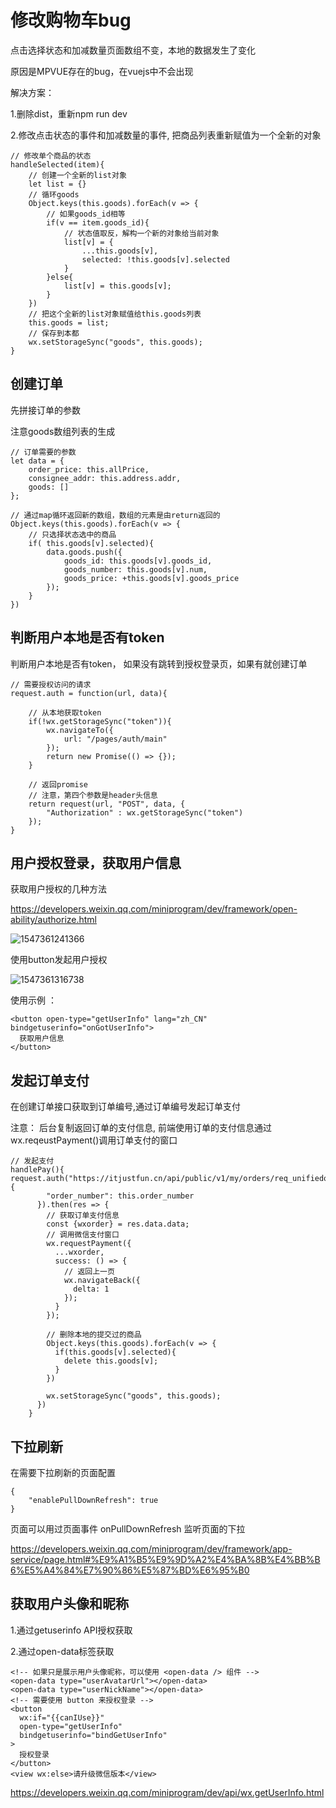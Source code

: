 # 修改购物车bug

点击选择状态和加减数量页面数组不变，本地的数据发生了变化

原因是MPVUE存在的bug，在vuejs中不会出现

解决方案：

1.删除dist，重新npm run dev

2.修改点击状态的事件和加减数量的事件, 把商品列表重新赋值为一个全新的对象

```
// 修改单个商品的状态
handleSelected(item){
	// 创建一个全新的list对象
	let list = {}
	// 循环goods
	Object.keys(this.goods).forEach(v => {
		// 如果goods_id相等
		if(v == item.goods_id){
			// 状态值取反，解构一个新的对象给当前对象
            list[v] = { 
            	...this.goods[v],
            	selected: !this.goods[v].selected
            }
		}else{
			list[v] = this.goods[v];
		}
	})
    // 把这个全新的list对象赋值给this.goods列表
    this.goods = list;
    // 保存到本都
    wx.setStorageSync("goods", this.goods);
}
```

## 创建订单

先拼接订单的参数

注意goods数组列表的生成

```
// 订单需要的参数
let data = {
    order_price: this.allPrice,
    consignee_addr: this.address.addr,
    goods: []
};

// 通过map循环返回新的数组，数组的元素是由return返回的
Object.keys(this.goods).forEach(v => {
	// 只选择状态选中的商品
    if( this.goods[v].selected){
    	data.goods.push({
            goods_id: this.goods[v].goods_id,
            goods_number: this.goods[v].num,
            goods_price: +this.goods[v].goods_price
    	});
    }
})
```

## 判断用户本地是否有token

判断用户本地是否有token， 如果没有跳转到授权登录页，如果有就创建订单

```
// 需要授权访问的请求
request.auth = function(url, data){

    // 从本地获取token
    if(!wx.getStorageSync("token")){
        wx.navigateTo({
            url: "/pages/auth/main"
        });
        return new Promise(() => {});
    }

    // 返回promise
    // 注意，第四个参数是header头信息
    return request(url, "POST", data, {
        "Authorization" : wx.getStorageSync("token")
    });
}
```

## 用户授权登录，获取用户信息

获取用户授权的几种方法

https://developers.weixin.qq.com/miniprogram/dev/framework/open-ability/authorize.html

![1547361241366](images\1547361241366.png)

使用button发起用户授权

![1547361316738](images\1547361316738.png)

使用示例 ：

```
<button open-type="getUserInfo" lang="zh_CN" bindgetuserinfo="onGotUserInfo">
  获取用户信息
</button>
```



## 发起订单支付

在创建订单接口获取到订单编号,通过订单编号发起订单支付

注意： 后台复制返回订单的支付信息, 前端使用订单的支付信息通过wx.reqeustPayment()调用订单支付的窗口

```
// 发起支付
handlePay(){   	request.auth("https://itjustfun.cn/api/public/v1/my/orders/req_unifiedorder", {
        "order_number": this.order_number
      }).then(res => {
        // 获取订单支付信息
        const {wxorder} = res.data.data;
        // 调用微信支付窗口
        wx.requestPayment({
          ...wxorder,
          success: () => {
            // 返回上一页
            wx.navigateBack({
              delta: 1
            });
          }
        });

        // 删除本地的提交过的商品
        Object.keys(this.goods).forEach(v => {
          if(this.goods[v].selected){
            delete this.goods[v];
          }
        })

        wx.setStorageSync("goods", this.goods);
      })
    }
```

## 下拉刷新

在需要下拉刷新的页面配置

```
{
    "enablePullDownRefresh": true
}
```

页面可以用过页面事件 onPullDownRefresh 监听页面的下拉

https://developers.weixin.qq.com/miniprogram/dev/framework/app-service/page.html#%E9%A1%B5%E9%9D%A2%E4%BA%8B%E4%BB%B6%E5%A4%84%E7%90%86%E5%87%BD%E6%95%B0

## 获取用户头像和昵称

1.通过getuserinfo API授权获取

2.通过open-data标签获取

```
<!-- 如果只是展示用户头像昵称，可以使用 <open-data /> 组件 -->
<open-data type="userAvatarUrl"></open-data>
<open-data type="userNickName"></open-data>
<!-- 需要使用 button 来授权登录 -->
<button
  wx:if="{{canIUse}}"
  open-type="getUserInfo"
  bindgetuserinfo="bindGetUserInfo"
>
  授权登录
</button>
<view wx:else>请升级微信版本</view>
```

https://developers.weixin.qq.com/miniprogram/dev/api/wx.getUserInfo.html